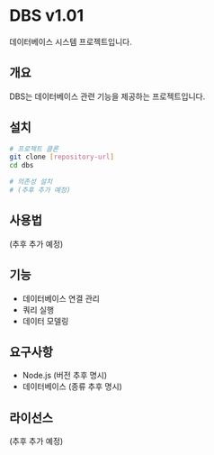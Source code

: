 # DBS v1.01

데이터베이스 시스템 프로젝트입니다.

## 개요

DBS는 데이터베이스 관련 기능을 제공하는 프로젝트입니다.

## 설치

```bash
# 프로젝트 클론
git clone [repository-url]
cd dbs

# 의존성 설치
# (추후 추가 예정)
```

## 사용법

(추후 추가 예정)

## 기능

- 데이터베이스 연결 관리
- 쿼리 실행
- 데이터 모델링

## 요구사항

- Node.js (버전 추후 명시)
- 데이터베이스 (종류 추후 명시)

## 라이선스

(추후 추가 예정)